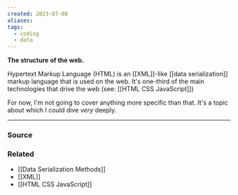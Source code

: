 ```yaml
---
created: 2023-07-08
aliases: 
tags:
  - coding
  - data
---
```

**The structure of the web.**

Hypertext Markup Language (HTML) is an [[XML]]-like [[data serialization]] markup language that is used on the web. It's one-third of the main technologies that drive the web (see: [[HTML CSS JavaScript]])

For now, I'm not going to cover anything more specific than that. It's a topic about which I could dive *very* deeply.

****
### Source

### Related
- [[Data Serialization Methods]] 
- [[XML]] 
- [[HTML CSS JavaScript]]